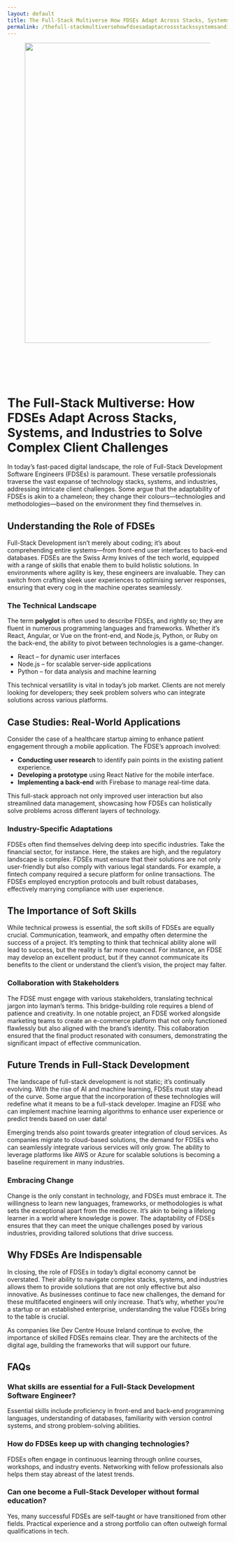 ```yaml
---
layout: default
title: The Full-Stack Multiverse How FDSEs Adapt Across Stacks, Systems, and Industries to Solve Complex Cl
permalink: /thefull-stackmultiversehowfdsesadaptacrossstackssystemsandindustriestosolvecomplexcl/
---
```



<div class="wp-block-columns alignwide is-layout-flex wp-container-core-columns-is-layout-8ba3830c wp-block-columns-is-layout-flex" style="margin-top:0;margin-bottom:0;padding-right:0;padding-left:0">
<div class="wp-block-column is-layout-flow wp-block-column-is-layout-flow" style="flex-basis:70%">
<div class="wp-block-group has-global-padding is-layout-constrained wp-block-group-is-layout-constrained"><figure class="alignwide wp-block-post-featured-image" style="padding-bottom:2vh;"><img alt="" class="attachment-post-thumbnail size-post-thumbnail wp-post-image" decoding="async" fetchpriority="high" height="686" sizes="(max-width: 1200px) 100vw, 1200px" src="https://www.devcentrehouse.eu/blogs/wp-content/uploads/2025/08/featured-1754396635707.jpg" srcset="https://www.devcentrehouse.eu/blogs/wp-content/uploads/2025/08/featured-1754396635707.jpg 1200w, https://www.devcentrehouse.eu/blogs/wp-content/uploads/2025/08/featured-1754396635707-300x172.jpg 300w, https://www.devcentrehouse.eu/blogs/wp-content/uploads/2025/08/featured-1754396635707-1024x585.jpg 1024w, https://www.devcentrehouse.eu/blogs/wp-content/uploads/2025/08/featured-1754396635707-768x439.jpg 768w" style="border-radius:0px;object-fit:cover;" width="1200"/></figure>
<h1 class="alignwide wp-block-post-title has-x-large-font-size">The Full-Stack Multiverse: How FDSEs Adapt Across Stacks, Systems, and Industries to Solve Complex Client Challenges</h1>
<div aria-hidden="true" class="wp-block-spacer" style="height:var(--wp--preset--spacing--10)"></div>
</div>
<div class="wp-block-group has-global-padding is-layout-constrained wp-block-group-is-layout-constrained"><div class="entry-content alignwide wp-block-post-content has-global-padding is-layout-constrained wp-container-core-post-content-is-layout-a5dd074b wp-block-post-content-is-layout-constrained"><p>In today’s fast-paced digital landscape, the role of Full-Stack Development Software Engineers (FDSEs) is paramount. These versatile professionals traverse the vast expanse of technology stacks, systems, and industries, addressing intricate client challenges. Some argue that the adaptability of FDSEs is akin to a chameleon; they change their colours—technologies and methodologies—based on the environment they find themselves in.</p>
<h2>Understanding the Role of FDSEs</h2>
<p>Full-Stack Development isn’t merely about coding; it’s about comprehending entire systems—from front-end user interfaces to back-end databases. FDSEs are the Swiss Army knives of the tech world, equipped with a range of skills that enable them to build holistic solutions. In environments where agility is key, these engineers are invaluable. They can switch from crafting sleek user experiences to optimising server responses, ensuring that every cog in the machine operates seamlessly.</p>
<h3>The Technical Landscape</h3>
<p>The term <strong>polyglot</strong> is often used to describe FDSEs, and rightly so; they are fluent in numerous programming languages and frameworks. Whether it’s React, Angular, or Vue on the front-end, and Node.js, Python, or Ruby on the back-end, the ability to pivot between technologies is a game-changer.</p>
<ul>
<li>React – for dynamic user interfaces</li>
<li>Node.js – for scalable server-side applications</li>
<li>Python – for data analysis and machine learning</li>
</ul>
<p>This technical versatility is vital in today’s job market. Clients are not merely looking for developers; they seek problem solvers who can integrate solutions across various platforms.</p>
<h2>Case Studies: Real-World Applications</h2>
<p>Consider the case of a healthcare startup aiming to enhance patient engagement through a mobile application. The FDSE’s approach involved:</p>
<ul>
<li><strong>Conducting user research</strong> to identify pain points in the existing patient experience.</li>
<li><strong>Developing a prototype</strong> using React Native for the mobile interface.</li>
<li><strong>Implementing a back-end</strong> with Firebase to manage real-time data.</li>
</ul>
<p>This full-stack approach not only improved user interaction but also streamlined data management, showcasing how FDSEs can holistically solve problems across different layers of technology.</p>
<h3>Industry-Specific Adaptations</h3>
<p>FDSEs often find themselves delving deep into specific industries. Take the financial sector, for instance. Here, the stakes are high, and the regulatory landscape is complex. FDSEs must ensure that their solutions are not only user-friendly but also comply with various legal standards. For example, a fintech company required a secure platform for online transactions. The FDSEs employed encryption protocols and built robust databases, effectively marrying compliance with user experience.</p>
<h2>The Importance of Soft Skills</h2>
<p>While technical prowess is essential, the soft skills of FDSEs are equally crucial. Communication, teamwork, and empathy often determine the success of a project. It’s tempting to think that technical ability alone will lead to success, but the reality is far more nuanced. For instance, an FDSE may develop an excellent product, but if they cannot communicate its benefits to the client or understand the client’s vision, the project may falter.</p>
<h3>Collaboration with Stakeholders</h3>
<p>The FDSE must engage with various stakeholders, translating technical jargon into layman’s terms. This bridge-building role requires a blend of patience and creativity. In one notable project, an FDSE worked alongside marketing teams to create an e-commerce platform that not only functioned flawlessly but also aligned with the brand’s identity. This collaboration ensured that the final product resonated with consumers, demonstrating the significant impact of effective communication.</p>
<h2>Future Trends in Full-Stack Development</h2>
<p>The landscape of full-stack development is not static; it’s continually evolving. With the rise of AI and machine learning, FDSEs must stay ahead of the curve. Some argue that the incorporation of these technologies will redefine what it means to be a full-stack developer. Imagine an FDSE who can implement machine learning algorithms to enhance user experience or predict trends based on user data!</p>
<p>Emerging trends also point towards greater integration of cloud services. As companies migrate to cloud-based solutions, the demand for FDSEs who can seamlessly integrate various services will only grow. The ability to leverage platforms like AWS or Azure for scalable solutions is becoming a baseline requirement in many industries.</p>
<h3>Embracing Change</h3>
<p>Change is the only constant in technology, and FDSEs must embrace it. The willingness to learn new languages, frameworks, or methodologies is what sets the exceptional apart from the mediocre. It’s akin to being a lifelong learner in a world where knowledge is power. The adaptability of FDSEs ensures that they can meet the unique challenges posed by various industries, providing tailored solutions that drive success.</p>
<h2>Why FDSEs Are Indispensable</h2>
<p>In closing, the role of FDSEs in today’s digital economy cannot be overstated. Their ability to navigate complex stacks, systems, and industries allows them to provide solutions that are not only effective but also innovative. As businesses continue to face new challenges, the demand for these multifaceted engineers will only increase. That’s why, whether you’re a startup or an established enterprise, understanding the value FDSEs bring to the table is crucial.</p>
<p>As companies like Dev Centre House Ireland continue to evolve, the importance of skilled FDSEs remains clear. They are the architects of the digital age, building the frameworks that will support our future.</p>
<h2>FAQs</h2>
<h3>What skills are essential for a Full-Stack Development Software Engineer?</h3>
<p>Essential skills include proficiency in front-end and back-end programming languages, understanding of databases, familiarity with version control systems, and strong problem-solving abilities.</p>
<h3>How do FDSEs keep up with changing technologies?</h3>
<p>FDSEs often engage in continuous learning through online courses, workshops, and industry events. Networking with fellow professionals also helps them stay abreast of the latest trends.</p>
<h3>Can one become a Full-Stack Developer without formal education?</h3>
<p>Yes, many successful FDSEs are self-taught or have transitioned from other fields. Practical experience and a strong portfolio can often outweigh formal qualifications in tech.</p>
</div></div>
</div>
<div class="wp-block-column is-layout-flow wp-block-column-is-layout-flow" style="flex-basis:30%"></div>
</div>
